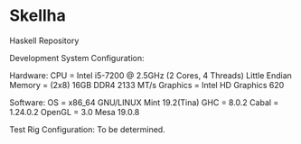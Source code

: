 # Skellha
Haskell Repository

Development System Configuration:

Hardware:
CPU      = Intel i5-7200 @ 2.5GHz (2 Cores, 4 Threads) Little Endian
Memory   = (2x8) 16GB DDR4 2133 MT/s
Graphics = Intel HD Graphics 620

Software:
OS        = x86_64 GNU/LINUX Mint 19.2(Tina)
GHC       = 8.0.2
Cabal     = 1.24.0.2
OpenGL    = 3.0 Mesa 19.0.8

Test Rig Configuration:
To be determined.
